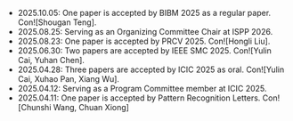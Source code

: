- 2025.10.05: One paper is accepted by BIBM 2025 as a regular paper. Con![Shougan Teng].
- 2025.08.25: Serving as an Organizing Committee Chair at ISPP 2026.
- 2025.08.23: One paper is accepted by PRCV 2025. Con![Hongli Liu].
- 2025.06.30: Two papers are accepted by IEEE SMC 2025. Con![Yulin Cai, Yuhan Chen].
- 2025.04.28: Three papers are accepted by ICIC 2025 as oral. Con![Yulin Cai, Xuhao Pan, Xiang Wu].
- 2025.04.12: Serving as a Program Committee member at ICIC 2025.
- 2025.04.11: One paper is accepted by Pattern Recognition Letters. Con![Chunshi Wang, Chuan Xiong]
